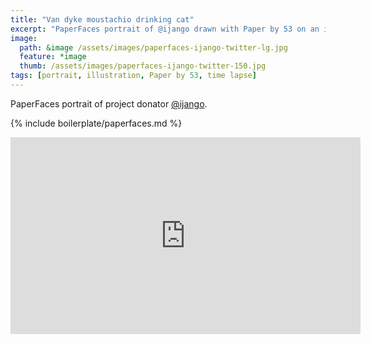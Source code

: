 ```yaml
---
title: "Van dyke moustachio drinking cat"
excerpt: "PaperFaces portrait of @ijango drawn with Paper by 53 on an iPad."
image: 
  path: &image /assets/images/paperfaces-ijango-twitter-lg.jpg 
  feature: *image
  thumb: /assets/images/paperfaces-ijango-twitter-150.jpg
tags: [portrait, illustration, Paper by 53, time lapse]
---
```


PaperFaces portrait of project donator [@ijango](http://twitter.com/ijango).

{% include boilerplate/paperfaces.md %}

<iframe width="560" height="315" src="https://www.youtube.com/embed/9XA2_0nysm8" frameborder="0"> </iframe>

